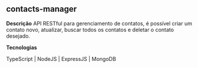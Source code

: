 ## contacts-manager

**Descrição** 
API RESTful para gerenciamento de contatos, é possível criar um contato novo, atualizar, buscar todos os contatos e deletar o contato desejado.


**Tecnologias** 

TypeScript | NodeJS | ExpressJS | MongoDB
